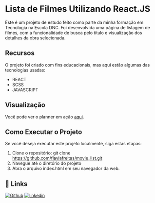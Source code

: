# Lista de Filmes Utilizando React.JS

Este é um projeto de estudo feito como parte da minha formação em Tecnologia na Escola DNC. Foi desenvolvida uma página de listagem de filmes, com a funcionalidade de busca pelo título e visualização dos detalhes da obra selecionada.

## Recursos

O projeto foi criado com fins educacionais, mas aqui estão algumas das tecnologias usadas:

- REACT
- SCSS
- JAVASCRIPT

## Visualização

Você pode ver o planner em ação [aqui](https://movie-list.vercel.app/).

## Como Executar o Projeto

Se você deseja executar este projeto localmente, siga estas etapas:

1. Clone o repositório:
   git clone https://github.com/flaviafreitas/movie_list.git
2. Navegue até o diretório do projeto
3. Abra o arquivo index.html em seu navegador da web.

## 🔗 Links
[![Github](https://img.shields.io/badge/GitHub-100000?style=for-the-badge&logo=github&logoColor=white)](https://github.com/flaviafreitas)
[![linkedin](https://img.shields.io/badge/linkedin-0A66C2?style=for-the-badge&logo=linkedin&logoColor=white)](https://www.linkedin.com/in/fl%C3%A1via-freitas/)
